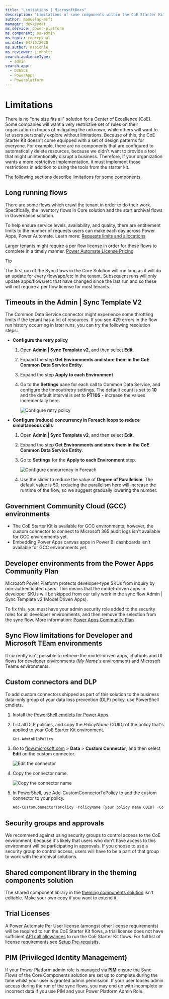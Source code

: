 ```yaml
---
title: "Limitations | MicrosoftDocs"
description: "Limitations of some components within the CoE Starter Kit, such as potential timeouts, Government Community Cloud availability, and more."
author: manuelap-msft
manager: devkeydet
ms.service: power-platform
ms.component: pa-admin
ms.topic: conceptual
ms.date: 04/10/2020
ms.author: mapichle
ms.reviewer: jimholtz
search.audienceType: 
  - admin
search.app: 
  - D365CE
  - PowerApps
  - Powerplatform
---
```

# Limitations

There is no "one size fits all" solution for a Center of Excellence (CoE). Some companies will want a very restrictive set of rules on their organization in hopes of mitigating the unknown, while others will want to let users personally explore without limitations. Because of this, the CoE Starter Kit doesn't come equipped with a set of design patterns for everyone. For example, there are no components that are configured to automatically delete resources, because we didn't want to provide a tool that might unintentionally disrupt a business. Therefore, if your organization wants a more restrictive implementation, it must implement those restrictions in addition to using the tools from the starter kit.

The following sections describe limitations for some components.

## Long running flows

There are some flows which crawl the tenant in order to do their work. Specifically, the inventory flows in Core solution and the start archival flows in Governance solution.

To help ensure service levels, availability, and quality, there are entitlement limits to the number of requests users can make each day across Power Apps, Power Automate. Learn more: [Requests limits and allocations](https://docs.microsoft.com/power-platform/admin/api-request-limits-allocations)

Larger tenants might require a per flow license in order for these flows to complete in a timely manner. [Power Automate License Pricing](https://flow.microsoft.com/pricing/)

>[!TIP]
>The first run of the Sync flows in the Core Solution will run long as it will do an update for every flow/app/etc in the tenant. Subsequent runs  will only update apps/flows/etc that have changed since the last run and so these will not require a per flow license for most tenants.

## Timeouts in the Admin | Sync Template V2

The Common Data Service connector might experience some throttling limits if the tenant has a lot of resources. If you see 429 errors in the flow run history occurring in later runs, you can try the following resolution steps:

- **Configure the retry policy**
  1. Open **Admin \| Sync Template v2**, and then select **Edit**.
  1. Expand the step **Get Environments and store them in the CoE Common Data Service Entity**.
  1. Expand the step **Apply to each Environment**
  1. Go to the **Settings** pane for each call to Common Data Service, and configure the timeout/retry settings. The default count is set to **10** and the default interval is set to **PT10S** - increase the values incrementally here.

     ![Configure retry policy](media/coe72.png "Configure the retry policy")

- **Configure (reduce) concurrency in Foreach loops to reduce simultaneous calls**
  1. Open **Admin \| Sync Template v2**, and then select **Edit**.
  1. Expand the step **Get Environments and store them in the CoE Common Data Service Entity**.
  1. Go to **Settings** for the **Apply to each Environment** step.

     ![Configure concurrency in Foreach](media/coe73.png "Configure concurrency in Foreach")

  1. Use the slider to reduce the value of **Degree of Parallelism**. The default value is 50; reducing the parallelism here will increase the runtime of the flow, so we suggest gradually lowering the number.

<!-- currently this apps are not available ## DLP Editor

- The Environments call returns only the first 2,000 environments.
- The app can't write back environment-type policies.

## DLP Customizer

The app currently doesn't work for custom connectors that are installed as part of a managed solution. -->

## Government Community Cloud (GCC) environments

- The CoE Starter Kit is available for GCC environments; however, the custom connector to connect to Microsoft 365 audit logs isn't available for GCC environments yet.
- Embedding Power Apps canvas apps in Power BI dashboards isn't available for GCC environments yet.

## Developer environments from the Power Apps Community Plan

Microsoft Power Platform protects developer-type SKUs from inquiry by non-authenticated users. This means that the model-driven apps in developer SKUs will be skipped from our tally work in the sync flow Admin | Sync Template v2 (Model Driven Apps).

To fix this, you must have your admin security role added to the security roles for all developer environments, and then remove the selection from the sync flow. More information: [Power Apps Community Plan](https://docs.microsoft.com/powerapps/maker/dev-community-plan)

## Sync Flow limitations for Developer and Microsoft TEam environments

It currently isn't possible to retrieve the model-driven apps, chatbots and UI flows for developer environments (*My Name's* environment) and Microsoft Teams environments.

## Custom connectors and DLP

To add custom connectors shipped as part of this solution to the business data&ndash;only group of your data loss prevention (DLP) policy, use PowerShell cmdlets.

1. Install the [PowerShell cmdlets for Power Apps](https://docs.microsoft.com/power-platform/admin/powerapps-powershell).

1. List all DLP policies, and copy the *PolicyName* (GUID) of the policy that's applied to your CoE Starter Kit environment.

    ```powershell
    Get-AdminDlpPolicy
    ```

1. Go to [flow.microsoft.com](https://flow.microsoft.com) > **Data** > **Custom Connector**, and then select **Edit** on the custom connector.

   ![Edit the  connector](media/DLP-CC2.png "Edit the custom connector")

1. Copy the connector name.

   ![Copy the connector name](media/DLP-CC3.png "Copy the connector name")

1. In PowerShell, use Add-CustomConnectorToPolicy to add the custom connector to your policy.

    ```powershell
    Add-CustomConnectorToPolicy -PolicyName {your policy name GUID} -ConnectorName {the nName you copied from above} -GroupName hbi -ConnectorId /providers/Microsoft.PowerApps/scopes/admin/environments/{your environment GUID{/apis/{your connector name} -ConnectorType "Custom"
    ```

## Security groups and approvals

We recommend against using security groups to control access to the CoE environment, because it's likely that users who don't have access to this environment will be participating in approvals.
If you choose to use a security group to control access, users will have to be a part of that group to work with the archival solutions.

## Shared component library in the theming components solution

The shared component library in the [theming components solution](theming-components.md) isn't editable. Make your own copy if you want to extend it.

## Trial Licenses

A Power Automate Per User license (amongst other license requirements) will be required to run the CoE Starter Kit flows, a trial license does not have sufficient [API call allowances](https://docs.microsoft.com/power-automate/limits-and-config#looping-and-debatching-limits) to run the CoE Starter Kit flows.
For full list of license requirements see [Setup Pre-requisits](setup.md#prerequisites).

## PIM (Privileged Identity Management)

If your Power Platform admin role is managed via  **[PIM](https://docs.microsoft.com/azure/active-directory/privileged-identity-management/pim-getting-started)** ensure the Sync Flows of the Core Components solution are set up to complete during the time whilst your user is granted admin permission. If your user looses admin access during the run of the sync flows, you may end up with incomplete or incorrect data if you use PIM and your Power Platform Admin Role.